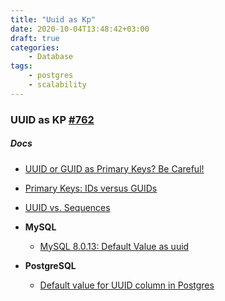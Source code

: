 ```yaml
---
title: "Uuid as Kp"
date: 2020-10-04T13:48:42+03:00
draft: true
categories:
    - Database
tags:
    - postgres
    - scalability
---
```


### UUID as KP [#762](https://github.com/batazor/shortlink/issues/762)

##### Docs

- [UUID or GUID as Primary Keys? Be Careful!](https://tomharrisonjr.com/uuid-or-guid-as-primary-keys-be-careful-7b2aa3dcb439)
- [Primary Keys: IDs versus GUIDs](https://blog.codinghorror.com/primary-keys-ids-versus-guids/)
- [UUID vs. Sequences](https://blog.josephscott.org/2005/07/22/uuid-vs-sequences/)

- **MySQL**
  - [MySQL 8.0.13: Default Value as uuid](https://stackoverflow.com/questions/60462208/mysql-8-0-13-default-value-as-uuid-not-working)
- **PostgreSQL**
  - [Default value for UUID column in Postgres](https://dba.stackexchange.com/questions/122623)
